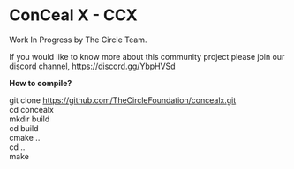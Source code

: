 
# ConCeal X - CCX

Work In Progress by The Circle Team.

If you would like to know more about this community project please join our discord channel,
https://discord.gg/YbpHVSd

<b>How to compile?</b>

git clone https://github.com/TheCircleFoundation/concealx.git <br>
cd concealx <br>
mkdir build <br>
cd build <br>
cmake .. <br>
cd .. <br>
make <br>
